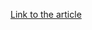 [Link to the article](https://medium.com/@knownsec404team/analysis-of-the-suspected-apt-attack-activities-by-silver-fox-25781647da2b)
